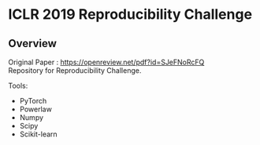 # ICLR 2019 Reproducibility Challenge

## Overview
Original Paper : https://openreview.net/pdf?id=SJeFNoRcFQ  
Repository for Reproducibility Challenge.

Tools:
- PyTorch
- Powerlaw
- Numpy
- Scipy
- Scikit-learn
